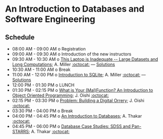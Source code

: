 # An Introduction to Databases and Software Engineering

## Schedule

 * 08:00 AM - 09:00 AM  o  Registration
 * 09:00 AM - 09:30 AM  o  Introduction of the new instructors
 * 09:30 AM - 10:30 AM  o  [This Laptop is Inadequate -- Large Datasets and Long Computations](https://github.com/LSSTC-DSFP/LSSTC-DSFP-Sessions/blob/master/Session8/Day1/ThisLaptopIsInadequate.ipynb); A. Miller [:octocat:](https://github.com/adamamiller) –– [Solutions](https://github.com/LSSTC-DSFP/LSSTC-DSFP-Sessions/blob/master/Session8/Day1/ThisLaptopIsInadequateSolutions.ipynb)
 * 10:30 AM - 11:00 AM  o  Break
 * 11:00 AM - 12:00 PM  o  [Introduction to SQLite](https://github.com/LSSTC-DSFP/LSSTC-DSFP-Sessions/blob/master/Session8/Day1/IntroToSQLite.ipynb); A. Miller [:octocat:](https://github.com/adamamiller) –– [Solutions](https://github.com/LSSTC-DSFP/LSSTC-DSFP-Sessions/blob/master/Session8/Day1/IntroToSQLiteSolutions.ipynb)
 * 12:00 PM - 01:30 PM  o  LUNCH
 * 01:30 PM - 02:15 PM  o  [What is Your (Mal)Function? An Introduction to Object Oriented Programming](https://github.com/LSSTC-DSFP/LSSTC-DSFP-Sessions/blob/master/Session8/Day1/OOP%20Lecture.ipynb); J. Oishi [:octocat:](https://github.com/jsoishi)
 * 02:15 PM - 03:30 PM  o  [Problem: Building a Digital Orrery](https://github.com/LSSTC-DSFP/LSSTC-DSFP-Sessions/blob/master/Session8/Day1/OOP_problem.ipynb); J. Oishi [:octocat:](https://github.com/jsoishi)
 * 03:30 PM - 04:00 PM  o  Break
 * 04:00 PM - 04:45 PM  o  [An Introduction to Databases](https://github.com/LSSTC-DSFP/LSSTC-DSFP-Sessions/blob/master/Session8/Day1/ThakarIntroToDatabases.pdf); A. Thakar [:octocat:](https://github.com/thakar)
 * 04:45 PM - 06:00 PM  o  [Database Case Studies: SDSS and Pan-STARRS](https://github.com/LSSTC-DSFP/LSSTC-DSFP-Sessions/blob/master/Session8/Day1/ThakarDatabasesInAstronomy.pdf); A. Thakar [:octocat:](https://github.com/thakar)

